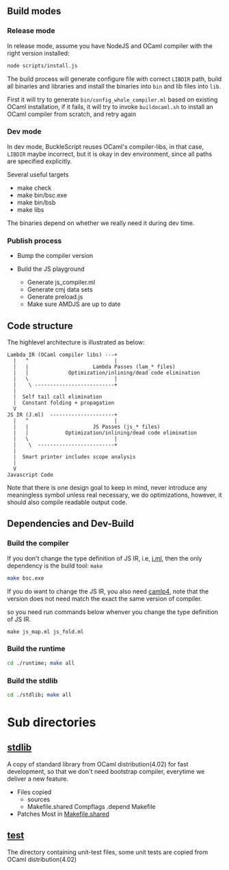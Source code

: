 ## Build modes

### Release mode

In release mode, assume you have NodeJS and
OCaml compiler  with the right version installed:

```sh
node scripts/install.js
```

The build process will generate configure file with correct `LIBDIR` path,
build all binaries and libraries and
install the binaries into `bin` and lib files into `lib`.

First it will try to generate `bin/config_whole_compiler.ml` based on existing
OCaml installation, if it fails, it will try to invoke `buildocaml.sh` to
install an OCaml compiler from scratch, and retry again


### Dev mode

In dev mode, BuckleScript reuses OCaml's compiler-libs, in that case, `LIBDIR`
maybe incorrect, but it is okay in dev environment, since all paths are specified
explicitly.

Several useful targets

- make check
- make bin/bsc.exe
- make bin/bsb
- make libs

The binaries depend on whether we really need it during dev time.
### Publish process

- Bump the compiler version

- Build the JS playground
  * Generate js_compiler.ml
  * Generate cmj data sets
  * Generate preload.js
  * Make sure AMDJS are up to date




## Code structure

The highlevel architecture is illustrated as below:

```
Lambda IR (OCaml compiler libs) ---+
  |   ^                            |
  |   |                     Lambda Passes (lam_* files)
  |   |             Optimization/inlining/dead code elimination
  |   \                            |
  |    \ --------------------------+
  |
  |  Self tail call elimination
  |  Constant folding + propagation
  V
JS IR (J.ml)  ---------------------+
  |   ^                            |
  |   |                     JS Passes (js_* files)
  |   |            Optimization/inlining/dead code elimination
  |   \                            |
  |    \  -------------------------+
  |
  |  Smart printer includes scope analysis
  |
  V
Javascript Code
```

Note that there is one design goal to keep in mind, never introduce
any meaningless symbol unless real necessary, we do optimizations,
however, it should also compile readable output code.


## Dependencies and Dev-Build


### Build the compiler

If you don't change the type definition of JS IR, i.e, [j.ml](./j.ml),
then the only dependency is the build tool:
`make`

```sh
make bsc.exe
```



If you do want to change the JS IR, you also need
[camlp4](https://github.com/ocaml/camlp4), note that the version does
not need match the exact the same version of compiler.

so you need run commands below whenver you  change the type definition
of  JS IR.

```
make js_map.ml js_fold.ml
```
### Build the runtime

```sh
cd ./runtime; make all
```
### Build the stdlib

```sh
cd ./stdlib; make all
```

# Sub directories

## [stdlib](./stdlib)

A copy of standard library from OCaml distribution(4.02) for fast development,
so that we don't need bootstrap compiler, everytime we deliver a new feature.

- Files copied
  - sources
  - Makefile.shared Compflags .depend Makefile
- Patches
  Most in [Makefile.shared](./stdlib/Makefile.shared)


## [test](./test)

The directory containing unit-test files, some unit tests are copied from OCaml distribution(4.02)
